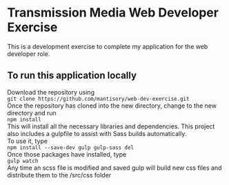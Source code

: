 # Transmission Media Web Developer Exercise
This is a development exercise to complete my application for the web developer role.
## To run this application locally
Download the repository using \
`git clone https://github.com/mantisory/web-dev-exercise.git` \
Once the repository has cloned into the new directory, change to the new directory and run \
`npm install` \
This will install all the necessary libraries and dependencies.
This project also includes a gulpfile to assist with Sass builds automatically. \
To use it, type \
`npm install --save-dev gulp gulp-sass del` \
Once those packages have installed, type \
`gulp watch`\
Any time an scss file is modified and saved gulp will build new css files and distribute them to the /src/css folder
